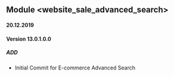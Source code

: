 ## Module <website_sale_advanced_search>

#### 20.12.2019
#### Version 13.0.1.0.0
##### ADD

- Initial Commit for E-commerce Advanced Search
